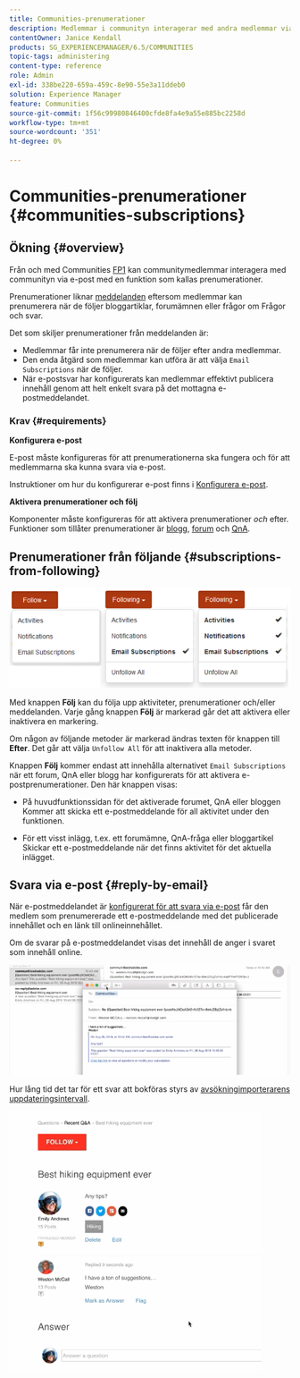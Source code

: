 ```yaml
---
title: Communities-prenumerationer
description: Medlemmar i communityn interagerar med andra medlemmar via e-post
contentOwner: Janice Kendall
products: SG_EXPERIENCEMANAGER/6.5/COMMUNITIES
topic-tags: administering
content-type: reference
role: Admin
exl-id: 338be220-659a-459c-8e90-55e3a11ddeb0
solution: Experience Manager
feature: Communities
source-git-commit: 1f56c99980846400cfde8fa4e9a55e885bc2258d
workflow-type: tm+mt
source-wordcount: '351'
ht-degree: 0%

---
```


# Communities-prenumerationer {#communities-subscriptions}

## Ökning {#overview}

Från och med Communities [FP1](deploy-communities.md#latestfeaturepack) kan communitymedlemmar interagera med communityn via e-post med en funktion som kallas prenumerationer.

Prenumerationer liknar [meddelanden](notifications.md) eftersom medlemmar kan prenumerera när de följer bloggartiklar, forumämnen eller frågor om Frågor och svar.

Det som skiljer prenumerationer från meddelanden är:

* Medlemmar får inte prenumerera när de följer efter andra medlemmar.
* Den enda åtgärd som medlemmar kan utföra är att välja `Email Subscriptions` när de följer.
* När e-postsvar har konfigurerats kan medlemmar effektivt publicera innehåll genom att helt enkelt svara på det mottagna e-postmeddelandet.

### Krav {#requirements}

**Konfigurera e-post**

E-post måste konfigureras för att prenumerationerna ska fungera och för att medlemmarna ska kunna svara via e-post.

Instruktioner om hur du konfigurerar e-post finns i [Konfigurera e-post](email.md).

**Aktivera prenumerationer och följ**

Komponenter måste konfigureras för att aktivera prenumerationer *och* efter. Funktioner som tillåter prenumerationer är [blogg](blog-feature.md), [forum](forum.md) och [QnA](working-with-qna.md).

## Prenumerationer från följande {#subscriptions-from-following}

![prenumerationsföljande](assets/subscription-following.png)

Med knappen **Följ** kan du följa upp aktiviteter, prenumerationer och/eller meddelanden. Varje gång knappen **Följ** är markerad går det att aktivera eller inaktivera en markering.

Om någon av följande metoder är markerad ändras texten för knappen till **Efter**. Det går att välja `Unfollow All` för att inaktivera alla metoder.

Knappen **Följ** kommer endast att innehålla alternativet `Email Subscriptions` när ett forum, QnA eller blogg har konfigurerats för att aktivera e-postprenumerationer. Den här knappen visas:

* På huvudfunktionssidan för det aktiverade forumet, QnA eller bloggen Kommer att skicka ett e-postmeddelande för all aktivitet under den funktionen.

* För ett visst inlägg, t.ex. ett forumämne, QnA-fråga eller bloggartikel Skickar ett e-postmeddelande när det finns aktivitet för det aktuella inlägget.

## Svara via e-post {#reply-by-email}

När e-postmeddelandet är [konfigurerat för att svara via e-post](email.md#configure-polling-importer) får den medlem som prenumererade ett e-postmeddelande med det publicerade innehållet och en länk till onlineinnehållet.

Om de svarar på e-postmeddelandet visas det innehåll de anger i svaret som innehåll online.

![email-reply](assets/email-reply.png)

Hur lång tid det tar för ett svar att bokföras styrs av [avsökningimporterarens uppdateringsintervall](email.md#configure-polling-importer).

![QA](assets/qa.png)
